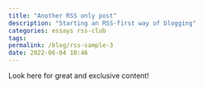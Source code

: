 ```yaml
---
title: "Another RSS only post"
description: "Starting an RSS-first way of blogging" 
categories: essays rss-club
tags: 
permalink: /blog/rss-sample-3
date: 2022-06-04 10:46
---
```


Look here for great and exclusive content! 
